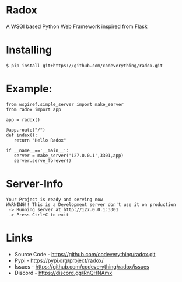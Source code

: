 # Radox

A WSGI based Python Web Framework inspired from Flask

# Installing
```
$ pip install git+https://github.com/codeverything/radox.git
```

# Example:
```
from wsgiref.simple_server import make_server
from radox import app

app = radox()

@app.route("/")
def index():
   return "Hello Radox"
   
if __name__=='__main__':
   server = make_server('127.0.0.1',3301,app)
   server.serve_forever()
```

# Server-Info
```
Your Project is ready and serving now
WARNING!! This is a Development server don't use it on production
 -> Running server at http://127.0.0.1:3301
 -> Press Ctrl+C to exit
 ```
 
# Links

* Source Code - https://github.com/codeverything/radox.git
* Pypi        - https://pypi.org/project/radox/
* Issues      - https://github.com/codeverything/radox/issues
* Discord     - https://discord.gg/RnQHNAmx
